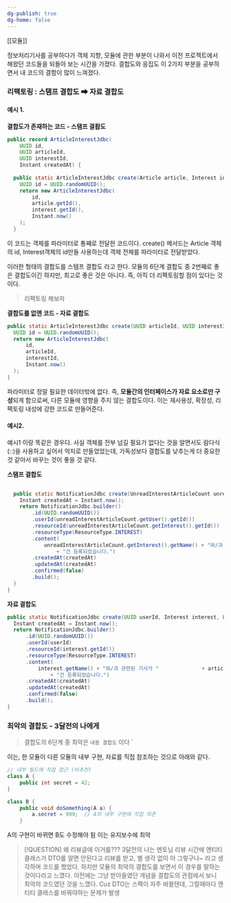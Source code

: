 ```yaml
---
dg-publish: true
dg-home: false
---
```


[[모듈]]

정보처리기사를 공부하다가 객체 지향, 모듈에 관한 부분이 나와서 이전 프로젝트에서 해왔던 코드들을 되돌아 보는 시간을 가졌다.
결합도와 응집도 이 2가지 부분을 공부하면서 내 코드의 결함이 많이 느껴졌다.


### 리팩토링 : 스탬프 결합도 ➡ 자료 결합도 
#### 예시 1. 

**결합도가 존재하는 코드 - 스탬프 결홥도**
```java
public record ArticleInterestJdbc(  
    UUID id,  
    UUID articleId,  
    UUID interestId,  
    Instant createdAt) {  
  
  public static ArticleInterestJdbc create(Article article, Interest interest) {  
    UUID id = UUID.randomUUID();  
    return new ArticleInterestJdbc(  
        id,  
        article.getId(),  
        interest.getId(),  
        Instant.now()  
    );  
  }
```
이 코드는 객체를 파라미터로 통쨰로 전달한 코드이다.
create() 메서드는 Article 객체의 id, Interest객체의 id만들 사용하는데 객체 전체를 파라미터로 전달받았다.

이러한 형태의 결합도를 스탬프 결합도 라고 한다.
모듈의 6단계 결합도 중 2번쨰로 좋은 결합도이긴 하지만, 최고로 좋은 것은 아니다.
즉, 아직 더 리팩토링할 점이 있다는 것이다.

> 리팩토링 해보자 

**결합도를 없앤 코드 - 자료 결합도**
```java
public static ArticleInterestJdbc create(UUID articleId, UUID interestId) {  
  UUID id = UUID.randomUUID();  
  return new ArticleInterestJdbc(  
      id,  
      articleId,  
      interestId,  
      Instant.now()  
  );  
}
```
파라미터로 정말 필요한 데이터밖에 없다.
즉, **모듈간의 인터페이스가 자료 요소로만 구성**되게 함으로써, 다른 모듈에 영향을 주지 않는 결합도이다.
이는 재사용성, 확장성, 리팩토링 내성에 강한 코드로 만들어준다.


#### 예시2. 

예시1 이랑 똑같은 경우다.
사실 객체를 전부 넘길 필요가 없다는 것을 알면서도 람다식(::)을 사용하고 싶어서 억지로 만들었었는데, 가독성보다 결합도를 낮추는게 더 중요한 것 같아서 바꾸는 것이 좋을 것 같다.

**스탬프 결합도** 
```java
  
  public static NotificationJdbc create(UnreadInterestArticleCount unreadInterestArticleCount) {  
    Instant createdAt = Instant.now();  
    return NotificationJdbc.builder()  
        .id(UUID.randomUUID())  
        .userId(unreadInterestArticleCount.getUser().getId())  
        .resourceId(unreadInterestArticleCount.getInterest().getId())  
        .resourceType(ResourceType.INTEREST)  
        .content(  
            unreadInterestArticleCount.getInterest().getName() + "와/과 관련된 기사가 "                + unreadInterestArticleCount.getArticleCount()  
                + "건 등록되었습니다.")  
        .createdAt(createdAt)  
        .updatedAt(createdAt)  
        .confirmed(false)  
        .build();  
  }  
}
```


**자료 결합도** 
```java
public static NotificationJdbc create(UUID userId, Interest interest, Long articleCount) {  
  Instant createdAt = Instant.now();  
  return NotificationJdbc.builder()  
      .id(UUID.randomUUID())  
      .userId(userId)  
      .resourceId(interest.getId())  
      .resourceType(ResourceType.INTEREST)  
      .content(  
          interest.getName() + "와/과 관련된 기사가 "              + articleCount  
              + "건 등록되었습니다.")  
      .createdAt(createdAt)  
      .updatedAt(createdAt)  
      .confirmed(false)  
      .build();  
}
```


### 최악의 결합도 - 3달전의 나에게 

> 결합도의 6단계 중 최악은 `내용 결합도`  이다 `

이는, 한 모듈이 다른 모듈의 내부 구현, 자료를 직접 참조하는 것으로 아래와 같다.

```java
// 내부 필드에 직접 접근 (비추천)
class A {
    public int secret = 42;
}

class B {
    public void doSomething(A a) {
        a.secret = 999;  // A의 내부 구현에 직접 의존
    }
```
A의 구현이 바뀌면 B도 수정해야 됨
이는 유지보수에 최악 

>[!QUESTION] 왜 리뷰글에 이거를???
>3달전의 나는 멘토님 리뷰 시간에 엔티티 클래스가 DTO를 알면 안된다고 리뷰를 받고, 별 생각 없이 아 그렇구나~ 라고 생각하며 코드를 짰었다.
>하지만 모듈의 최악의 결합도를 보면서 이 경우를 말하는 것이다라고 느꼈다. 이전에는 그냥 받아들였던 개념을 결합도의 관점에서 보니 최악의 코드였던 것을 느꼈다.
>Cuz DTO는 스펙이 자주 바뀔텐데, 그럴때마다 엔티티 클래스를 바꿔야하는 문제가 발생

